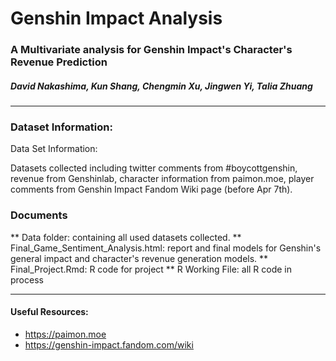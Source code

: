 # Genshin Impact Analysis
###  A Multivariate analysis for Genshin Impact's Character's Revenue Prediction
##### David Nakashima, Kun Shang, Chengmin Xu, Jingwen Yi, Talia Zhuang

----------

### Dataset Information:
Data Set Information:

Datasets collected including twitter comments from #boycottgenshin, revenue from Genshinlab, character information from paimon.moe, player comments from Genshin Impact Fandom Wiki page (before Apr 7th).

### Documents
** Data folder: containing all used datasets collected.
** Final_Game_Sentiment_Analysis.html: report and final models for Genshin's general impact and character's revenue generation models.
** Final_Project.Rmd: R code for project
** R Working File: all R code in process

---------

#### Useful Resources:
- https://paimon.moe
- https://genshin-impact.fandom.com/wiki